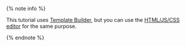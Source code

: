 {% note info %}

This tutorial uses [Template Builder](../../../../template-builder/index.md), but you can use the [HTML/JS/CSS editor](../../../concepts/spec.md) for the same purpose.

{% endnote %}